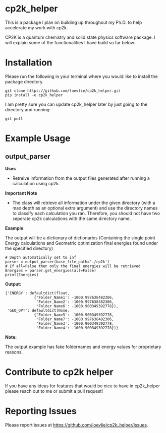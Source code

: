 # cp2k_helper
This is a package I plan on building up throughout my Ph.D. to help accelerate my work with cp2k.

CP2K is a quantum chemistry and solid state physics software package.  I will explain some of the functionalities I have build so far below.

# Installation 

Please run the following in your terminal where you would like to install the package directory.
```
git clone https://github.com/loevlie/cp2k_helper.git
pip install -e cp2k_helper
```

I am pretty sure you can update cp2k_helper later by just going to the directory and running:

```
git pull
```

# Example Usage

## output_parser
**Uses**

* Retreive information from the output files generated after running a calculation using cp2k. 

**Important Note** 

* The class will retrieve all information under the given directory (with a max depth as an optional extra argument) and use the directory names to classify each calculation you ran.  Therefore, you should not have two seperate cp2k calculations with the same directory name.  


**Example**

The output will be a dictionary of dictionaries (Containing the single point Energy calculations and Geometric optimization final energies found under the specified directory)

```python3
# Depth automatically set to inf
parser = output_parser(base_file_path='./cp2k') 
# If all=False then only the final energies will be retrieved
Energies = parser.get_energies(all=False) 
print(Energies)
```
**Output:**
```
{'ENERGY': defaultdict(float,
             {'Folder_Name1': -1000.997638482306,
              'Folder_Name2': -1000.997638482306,
              'Folder_Name6': -1000.900349392778}),
 'GEO_OPT': defaultdict(None,
             {'Folder_Name5': -1000.900349392778,
              'Folder_Name7': -1000.997638482306,
              'Folder_Name3': -1000.900349392778,
              'Folder_Name4': -1000.900349392778})}
```

**Note:** 

The output example has fake foldernames and energy values for proprietary reasons.

# Contribute to cp2k helper

If you have any ideas for features that would be nice to have in cp2k_helper please reach out to me or submit a pull request! 

# Reporting Issues

Please report issues at https://github.com/loevlie/cp2k_helper/issues.

